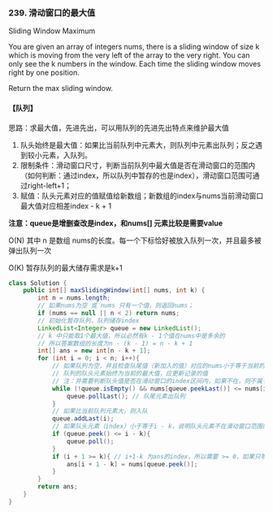 ### 239. 滑动窗口的最大值

Sliding Window Maximum

You are given an array of integers nums, there is a sliding window of size k which is moving from the very left of the array to the very right. You can only see the k numbers in the window. Each time the sliding window moves right by one position.

Return the max sliding window.

#### 【队列】

思路：求最大值，先进先出，可以用队列的先进先出特点来维护最大值

1. 队头始终是最大值：如果比当前队列中元素大，则队列中元素出队列；反之遇到较小元素，入队列。
2. 限制条件：滑动窗口尺寸，判断当前队列中最大值是否在滑动窗口的范围内（如何判断：通过index，所以队列中暂存的也是index），滑动窗口范围可通过right-left+1；
3. 赋值：队头元素对应的值赋值给新数组；新数组的index与nums当前滑动窗口最大值对应相差index - k + 1

**注意：queue是增删查改是index，和nums[] 元素比较是需要value**

O(N)  其中 n 是数组 nums的长度。每一个下标恰好被放入队列一次，并且最多被弹出队列一次

O(K) 暂存队列的最大储存需求是k+1

```java
class Solution {
    public int[] maxSlidingWindow(int[] nums, int k) {
        int n = nums.length;
        // 如果nums为空 或 nums 只有一个值，则返回nums；
        if (nums == null || n < 2) return nums;  
        // 初始化暂存队列，队列储存index
        LinkedList<Integer> queue = new LinkedList(); 
        // k 中只能取1个最大值，所以必然有k - 1个值在nums中是多余的
        // 所以答案数组的长度为n - (k - 1) = n - k + 1
        int[] ans = new int[n - k + 1];
        for (int i = 0; i < n; i++){
            // 如果队列为空，并且检查队尾值（新加入的值）对应的nums小于等于当前的值，则队尾值剔出队列
            // 队列的队头元素始终为当前的最大值，应更新记录的值
            // 注：并需要判断队头值是否在滑动窗口的index区间内，如果不在，则不属于当前的最大值，需剔除 
            while (!queue.isEmpty() && nums[queue.peekLast()] <= nums[i]){
                queue.pollLast(); // 队尾元素出队列
            }
            // 如果比当前队列元素大，则入队
            queue.addLast(i);
            // 如果队头元素（index）小于等于i - k，说明队头元素不在滑动窗口范围内，则剔出
            if (queue.peek() <= i - k){
                queue.poll();
            }
            if (i + 1 >= k){ // i+1-k 为ans的index，所以需要 >= 0，如果只等于0，则只是赋值了第一个数
                ans[i + 1 - k] = nums[queue.peek()];
            }
        }
        return ans;
    }
}
```

